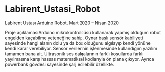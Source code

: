 # Labirent_Ustasi_Robot

Labirent Ustası Arduino Robot,
Mart 2020 – Nisan 2020

Proje açıklamasıArduino mikrokontrolcüsü kullanarak yapmış olduğum robot engelden kaçabilme yeteneğine sahip. Oynar başlı sensör kabiliyeti sayesinde hangi alanın dolu ya da boş olduğunu algılayıp kendi yönüne kendi karar verebiliyor. Sensör verilerinin işlenmesinde kullandığım yazılım tamamen bana ait. Ultrasonik ses dalgalarının farklı koşullarda farklı yayılmasına karşı hassas matematiksel kodlarıyla ön plana çıkıyor. Ayrıca powerbank gövdesi sayesinde şarj edilebilir özellikte.

